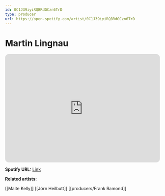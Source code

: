 ```yaml
---
id: 0C1J39iyiRQBRdGCzn6TrD
type: producer
url: https://open.spotify.com/artist/0C1J39iyiRQBRdGCzn6TrD
---
```

# Martin Lingnau

<iframe style="border-radius:12px" src="https://open.spotify.com/embed/artist/0C1J39iyiRQBRdGCzn6TrD" width="100%" height="352" frameBorder="0" allowfullscreen="" allow="autoplay; clipboard-write; encrypted-media; fullscreen; picture-in-picture" loading="lazy"></iframe>

**Spotify URL:** [Link](https://open.spotify.com/artist/0C1J39iyiRQBRdGCzn6TrD)

**Related artists:**

[[Maite Kelly]]
[[Jörn Heilbutt]]
[[producers/Frank Ramond]]
